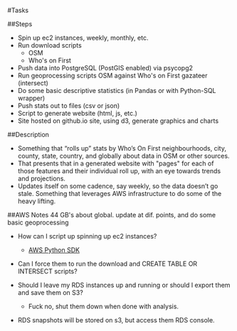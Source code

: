 #Tasks

##Steps
* Spin up ec2 instances, weekly, monthly, etc. 
* Run download scripts
  * OSM
  * Who's on First
* Push data into PostgreSQL (PostGIS enabled) via psycopg2
* Run geoprocessing scripts OSM against Who's on First gazateer (intersect)
* Do some basic descriptive statistics (in Pandas or with Python-SQL wrapper)
* Push stats out to files (csv or json)
* Script to generate website (html, js, etc.)
* Site hosted on github.io site, using d3, generate graphics and charts

##Description
* Something that “rolls up” stats by Who’s On First neighbourhoods, city, county, state, country, and globally about data in OSM or other sources. 
* That presents that in a generated website with "pages" for each of those features and their individual roll up, with an eye towards trends and projections. 
* Updates itself on some cadence, say weekly, so the data doesn’t go stale. Something that leverages AWS infrastructure to do some of the heavy lifting. 

##AWS Notes
44 GB's about global. update at dif. points, and do some basic geoprocessing
* How can I script up spinning up ec2 instances?
  * [AWS Python SDK](https://aws.amazon.com/developers/getting-started/python/)    

* Can I force them to run the download and CREATE TABLE OR INTERSECT scripts? 
* Should I leave my RDS instances up and running or should I export them and save them on S3?
  * Fuck no, shut them down when done with analysis. 
  
* RDS snapshots will be stored on s3, but access them RDS console.


